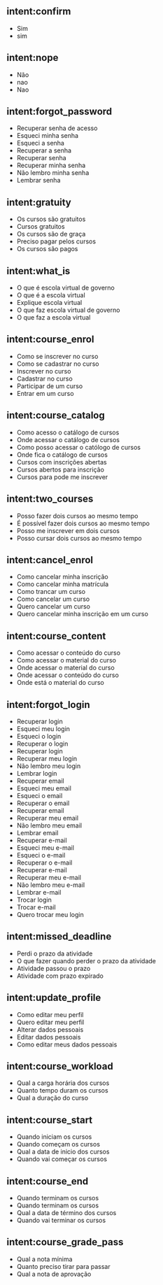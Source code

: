 <!--- Make sure to update this training data file with more training examples from https://forum.rasa.com/t/rasa-starter-pack/704 --> 

## intent:confirm
- Sim
- sim

## intent:nope
- Não
- nao
- Nao

## intent:forgot_password 
- Recuperar senha de acesso
- Esqueci minha senha
- Esqueci a senha
- Recuperar a senha
- Recuperar senha
- Recuperar minha senha
- Não lembro minha senha
- Lembrar senha

## intent:gratuity 
- Os cursos são gratuitos
- Cursos gratuitos
- Os cursos são de graça
- Preciso pagar pelos cursos
- Os cursos são pagos

## intent:what_is
- O que é escola virtual de governo
- O que é a escola virtual
- Explique escola virtual
- O que faz escola virtual de governo
- O que faz a escola virtual

## intent:course_enrol
- Como se inscrever no curso
- Como se cadastrar no curso
- Inscrever no curso
- Cadastrar no curso
- Participar de um curso
- Entrar em um curso

## intent:course_catalog
- Como acesso o catálogo de cursos
- Onde acessar o catálogo de cursos
- Como posso acessar o católogo de cursos
- Onde fica o catálogo de cursos
- Cursos com inscrições abertas
- Cursos abertos para inscrição
- Cursos para pode me inscrever

## intent:two_courses
- Posso fazer dois cursos ao mesmo tempo
- É possível fazer dois cursos ao mesmo tempo
- Posso me inscrever em dois cursos
- Posso cursar dois cursos ao mesmo tempo

## intent:cancel_enrol
- Como cancelar minha inscrição
- Como cancelar minha matrícula
- Como trancar um curso
- Como cancelar um curso
- Quero cancelar um curso
- Quero cancelar minha inscrição em um curso

## intent:course_content
- Como acessar o conteúdo do curso
- Como acessar o material do curso
- Onde acessar o material do curso
- Onde acessar o conteúdo do curso
- Onde está o material do curso

## intent:forgot_login
- Recuperar login
- Esqueci meu login
- Esqueci o login
- Recuperar o login
- Recuperar login
- Recuperar meu login
- Não lembro meu login
- Lembrar login
- Recuperar email
- Esqueci meu email
- Esqueci o email
- Recuperar o email
- Recuperar email
- Recuperar meu email
- Não lembro meu email
- Lembrar email
- Recuperar e-mail
- Esqueci meu e-mail
- Esqueci o e-mail
- Recuperar o e-mail
- Recuperar e-mail
- Recuperar meu e-mail
- Não lembro meu e-mail
- Lembrar e-mail
- Trocar login
- Trocar e-mail
- Quero trocar meu login

## intent:missed_deadline
- Perdi o prazo da atividade
- O que fazer quando perder o prazo da atividade
- Atividade passou o prazo
- Atividade com prazo expirado

## intent:update_profile
- Como editar meu perfil
- Quero editar meu perfil
- Alterar dados pessoais
- Editar dados pessoais
- Como editar meus dados pessoais

## intent:course_workload
- Qual a carga horária dos cursos
- Quanto tempo duram os cursos
- Qual a duração do curso

## intent:course_start
- Quando iniciam os cursos
- Quando começam os cursos
- Qual a data de inicio dos cursos
- Quando vai começar os cursos

## intent:course_end
- Quando terminam os cursos
- Quando terminam os cursos
- Qual a data de término dos cursos
- Quando vai terminar os cursos

## intent:course_grade_pass
- Qual a nota mínima
- Quanto preciso tirar para passar
- Qual a nota de aprovação
